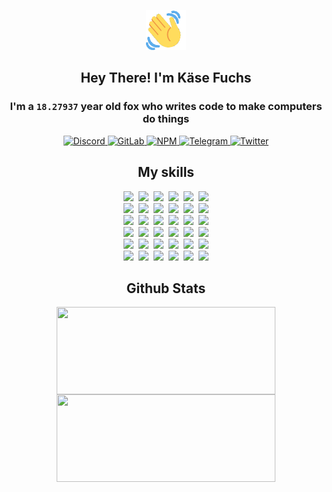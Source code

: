 <div><p align=center><img src=./resources/images/wave.gif width=64px height=64px></p><h2 align=center>Hey There! I'm Käse Fuchs</h2><h3 align=center>I'm a <code>18.27937</code> year old fox who writes code to make computers do things</h3><p align=center><a href=https://discord.com/users/507526681125322772><img alt=Discord src="https://img.shields.io/badge/Discord-5865F2?logo=discord&logoColor=white&style=flat-square#9a59ac75ef0229592d7a05238134d141"> </a><a href=https://gitlab.com/kasefuchs><img alt=GitLab src="https://img.shields.io/badge/GitLab-330F63?logo=gitlab&logoColor=white&style=flat-square#9a59ac75ef0229592d7a05238134d141"> </a><a href=https://npmjs.com/~kasefuchs><img alt=NPM src="https://img.shields.io/badge/NPM-CB3837?logo=npm&logoColor=white&style=flat-square#9a59ac75ef0229592d7a05238134d141"> </a><a href=https://t.me/kasefuchs><img alt=Telegram src="https://img.shields.io/badge/Telegram-2CA5E0?logo=telegram&logoColor=white&style=flat-square#9a59ac75ef0229592d7a05238134d141"> </a><a href=https://twitter.com/kasefuchs><img alt=Twitter src="https://img.shields.io/badge/Twitter-1DA1F2?logo=twitter&logoColor=white&style=flat-square#9a59ac75ef0229592d7a05238134d141"></a></p><h2 align=center>My skills</h2><p align=center><a href=https://aws.amazon.com/ ><picture><source srcset="https://skillicons.dev/icons?i=aws&theme=dark#9a59ac75ef0229592d7a05238134d141" media="(prefers-color-scheme: dark)"><source srcset="https://skillicons.dev/icons?i=aws&theme=light#9a59ac75ef0229592d7a05238134d141" media="(prefers-color-scheme: light), (prefers-color-scheme: no-preference)"><img src="https://skillicons.dev/icons?i=aws&theme=light#9a59ac75ef0229592d7a05238134d141"></picture></a>&nbsp;&nbsp;<a href=https://en.wikipedia.org/wiki/Bash_(Unix_shell)><picture><source srcset="https://skillicons.dev/icons?i=bash&theme=dark#9a59ac75ef0229592d7a05238134d141" media="(prefers-color-scheme: dark)"><source srcset="https://skillicons.dev/icons?i=bash&theme=light#9a59ac75ef0229592d7a05238134d141" media="(prefers-color-scheme: light), (prefers-color-scheme: no-preference)"><img src="https://skillicons.dev/icons?i=bash&theme=light#9a59ac75ef0229592d7a05238134d141"></picture></a>&nbsp;&nbsp;<a href=https://discord.com/developers/docs><picture><source srcset="https://skillicons.dev/icons?i=bots&theme=dark#9a59ac75ef0229592d7a05238134d141" media="(prefers-color-scheme: dark)"><source srcset="https://skillicons.dev/icons?i=bots&theme=light#9a59ac75ef0229592d7a05238134d141" media="(prefers-color-scheme: light), (prefers-color-scheme: no-preference)"><img src="https://skillicons.dev/icons?i=bots&theme=light#9a59ac75ef0229592d7a05238134d141"></picture></a>&nbsp;&nbsp;<a href=https://www.cloudflare.com/ ><picture><source srcset="https://skillicons.dev/icons?i=cloudflare&theme=dark#9a59ac75ef0229592d7a05238134d141" media="(prefers-color-scheme: dark)"><source srcset="https://skillicons.dev/icons?i=cloudflare&theme=light#9a59ac75ef0229592d7a05238134d141" media="(prefers-color-scheme: light), (prefers-color-scheme: no-preference)"><img src="https://skillicons.dev/icons?i=cloudflare&theme=light#9a59ac75ef0229592d7a05238134d141"></picture></a>&nbsp;&nbsp;<a href=https://en.wikipedia.org/wiki/CSS><picture><source srcset="https://skillicons.dev/icons?i=css&theme=dark#9a59ac75ef0229592d7a05238134d141" media="(prefers-color-scheme: dark)"><source srcset="https://skillicons.dev/icons?i=css&theme=light#9a59ac75ef0229592d7a05238134d141" media="(prefers-color-scheme: light), (prefers-color-scheme: no-preference)"><img src="https://skillicons.dev/icons?i=css&theme=light#9a59ac75ef0229592d7a05238134d141"></picture></a>&nbsp;&nbsp;<a href=https://www.docker.com/ ><picture><source srcset="https://skillicons.dev/icons?i=docker&theme=dark#9a59ac75ef0229592d7a05238134d141" media="(prefers-color-scheme: dark)"><source srcset="https://skillicons.dev/icons?i=docker&theme=light#9a59ac75ef0229592d7a05238134d141" media="(prefers-color-scheme: light), (prefers-color-scheme: no-preference)"><img src="https://skillicons.dev/icons?i=docker&theme=light#9a59ac75ef0229592d7a05238134d141"></picture></a><br><a href=https://www.electronjs.org/ ><picture><source srcset="https://skillicons.dev/icons?i=electron&theme=dark#9a59ac75ef0229592d7a05238134d141" media="(prefers-color-scheme: dark)"><source srcset="https://skillicons.dev/icons?i=electron&theme=light#9a59ac75ef0229592d7a05238134d141" media="(prefers-color-scheme: light), (prefers-color-scheme: no-preference)"><img src="https://skillicons.dev/icons?i=electron&theme=light#9a59ac75ef0229592d7a05238134d141"></picture></a>&nbsp;&nbsp;<a href=https://expressjs.com/ ><picture><source srcset="https://skillicons.dev/icons?i=express&theme=dark#9a59ac75ef0229592d7a05238134d141" media="(prefers-color-scheme: dark)"><source srcset="https://skillicons.dev/icons?i=express&theme=light#9a59ac75ef0229592d7a05238134d141" media="(prefers-color-scheme: light), (prefers-color-scheme: no-preference)"><img src="https://skillicons.dev/icons?i=express&theme=light#9a59ac75ef0229592d7a05238134d141"></picture></a>&nbsp;&nbsp;<a href=https://www.figma.com/ ><picture><source srcset="https://skillicons.dev/icons?i=figma&theme=dark#9a59ac75ef0229592d7a05238134d141" media="(prefers-color-scheme: dark)"><source srcset="https://skillicons.dev/icons?i=figma&theme=light#9a59ac75ef0229592d7a05238134d141" media="(prefers-color-scheme: light), (prefers-color-scheme: no-preference)"><img src="https://skillicons.dev/icons?i=figma&theme=light#9a59ac75ef0229592d7a05238134d141"></picture></a>&nbsp;&nbsp;<a href=https://firebase.google.com/ ><picture><source srcset="https://skillicons.dev/icons?i=firebase&theme=dark#9a59ac75ef0229592d7a05238134d141" media="(prefers-color-scheme: dark)"><source srcset="https://skillicons.dev/icons?i=firebase&theme=light#9a59ac75ef0229592d7a05238134d141" media="(prefers-color-scheme: light), (prefers-color-scheme: no-preference)"><img src="https://skillicons.dev/icons?i=firebase&theme=light#9a59ac75ef0229592d7a05238134d141"></picture></a>&nbsp;&nbsp;<a href=https://flask.palletsprojects.com/ ><picture><source srcset="https://skillicons.dev/icons?i=flask&theme=dark#9a59ac75ef0229592d7a05238134d141" media="(prefers-color-scheme: dark)"><source srcset="https://skillicons.dev/icons?i=flask&theme=light#9a59ac75ef0229592d7a05238134d141" media="(prefers-color-scheme: light), (prefers-color-scheme: no-preference)"><img src="https://skillicons.dev/icons?i=flask&theme=light#9a59ac75ef0229592d7a05238134d141"></picture></a>&nbsp;&nbsp;<a href=https://cloud.google.com/ ><picture><source srcset="https://skillicons.dev/icons?i=gcp&theme=dark#9a59ac75ef0229592d7a05238134d141" media="(prefers-color-scheme: dark)"><source srcset="https://skillicons.dev/icons?i=gcp&theme=light#9a59ac75ef0229592d7a05238134d141" media="(prefers-color-scheme: light), (prefers-color-scheme: no-preference)"><img src="https://skillicons.dev/icons?i=gcp&theme=light#9a59ac75ef0229592d7a05238134d141"></picture></a><br><a href=https://git-scm.com/ ><picture><source srcset="https://skillicons.dev/icons?i=git&theme=dark#9a59ac75ef0229592d7a05238134d141" media="(prefers-color-scheme: dark)"><source srcset="https://skillicons.dev/icons?i=git&theme=light#9a59ac75ef0229592d7a05238134d141" media="(prefers-color-scheme: light), (prefers-color-scheme: no-preference)"><img src="https://skillicons.dev/icons?i=git&theme=light#9a59ac75ef0229592d7a05238134d141"></picture></a>&nbsp;&nbsp;<a href=https://github.com/ ><picture><source srcset="https://skillicons.dev/icons?i=github&theme=dark#9a59ac75ef0229592d7a05238134d141" media="(prefers-color-scheme: dark)"><source srcset="https://skillicons.dev/icons?i=github&theme=light#9a59ac75ef0229592d7a05238134d141" media="(prefers-color-scheme: light), (prefers-color-scheme: no-preference)"><img src="https://skillicons.dev/icons?i=github&theme=light#9a59ac75ef0229592d7a05238134d141"></picture></a>&nbsp;&nbsp;<a href=https://gitlab.com/ ><picture><source srcset="https://skillicons.dev/icons?i=gitlab&theme=dark#9a59ac75ef0229592d7a05238134d141" media="(prefers-color-scheme: dark)"><source srcset="https://skillicons.dev/icons?i=gitlab&theme=light#9a59ac75ef0229592d7a05238134d141" media="(prefers-color-scheme: light), (prefers-color-scheme: no-preference)"><img src="https://skillicons.dev/icons?i=gitlab&theme=light#9a59ac75ef0229592d7a05238134d141"></picture></a>&nbsp;&nbsp;<a href=https://www.heroku.com/ ><picture><source srcset="https://skillicons.dev/icons?i=heroku&theme=dark#9a59ac75ef0229592d7a05238134d141" media="(prefers-color-scheme: dark)"><source srcset="https://skillicons.dev/icons?i=heroku&theme=light#9a59ac75ef0229592d7a05238134d141" media="(prefers-color-scheme: light), (prefers-color-scheme: no-preference)"><img src="https://skillicons.dev/icons?i=heroku&theme=light#9a59ac75ef0229592d7a05238134d141"></picture></a>&nbsp;&nbsp;<a href=https://en.wikipedia.org/wiki/HTML><picture><source srcset="https://skillicons.dev/icons?i=html&theme=dark#9a59ac75ef0229592d7a05238134d141" media="(prefers-color-scheme: dark)"><source srcset="https://skillicons.dev/icons?i=html&theme=light#9a59ac75ef0229592d7a05238134d141" media="(prefers-color-scheme: light), (prefers-color-scheme: no-preference)"><img src="https://skillicons.dev/icons?i=html&theme=light#9a59ac75ef0229592d7a05238134d141"></picture></a>&nbsp;&nbsp;<a href=https://en.wikipedia.org/wiki/JavaScript><picture><source srcset="https://skillicons.dev/icons?i=js&theme=dark#9a59ac75ef0229592d7a05238134d141" media="(prefers-color-scheme: dark)"><source srcset="https://skillicons.dev/icons?i=js&theme=light#9a59ac75ef0229592d7a05238134d141" media="(prefers-color-scheme: light), (prefers-color-scheme: no-preference)"><img src="https://skillicons.dev/icons?i=js&theme=light#9a59ac75ef0229592d7a05238134d141"></picture></a><br><a href=https://en.wikipedia.org/wiki/Linux><picture><source srcset="https://skillicons.dev/icons?i=linux&theme=dark#9a59ac75ef0229592d7a05238134d141" media="(prefers-color-scheme: dark)"><source srcset="https://skillicons.dev/icons?i=linux&theme=light#9a59ac75ef0229592d7a05238134d141" media="(prefers-color-scheme: light), (prefers-color-scheme: no-preference)"><img src="https://skillicons.dev/icons?i=linux&theme=light#9a59ac75ef0229592d7a05238134d141"></picture></a>&nbsp;&nbsp;<a href=https://mui.com/ ><picture><source srcset="https://skillicons.dev/icons?i=materialui&theme=dark#9a59ac75ef0229592d7a05238134d141" media="(prefers-color-scheme: dark)"><source srcset="https://skillicons.dev/icons?i=materialui&theme=light#9a59ac75ef0229592d7a05238134d141" media="(prefers-color-scheme: light), (prefers-color-scheme: no-preference)"><img src="https://skillicons.dev/icons?i=materialui&theme=light#9a59ac75ef0229592d7a05238134d141"></picture></a>&nbsp;&nbsp;<a href=https://en.wikipedia.org/wiki/Markdown><picture><source srcset="https://skillicons.dev/icons?i=md&theme=dark#9a59ac75ef0229592d7a05238134d141" media="(prefers-color-scheme: dark)"><source srcset="https://skillicons.dev/icons?i=md&theme=light#9a59ac75ef0229592d7a05238134d141" media="(prefers-color-scheme: light), (prefers-color-scheme: no-preference)"><img src="https://skillicons.dev/icons?i=md&theme=light#9a59ac75ef0229592d7a05238134d141"></picture></a>&nbsp;&nbsp;<a href=https://www.mongodb.com/ ><picture><source srcset="https://skillicons.dev/icons?i=mongodb&theme=dark#9a59ac75ef0229592d7a05238134d141" media="(prefers-color-scheme: dark)"><source srcset="https://skillicons.dev/icons?i=mongodb&theme=light#9a59ac75ef0229592d7a05238134d141" media="(prefers-color-scheme: light), (prefers-color-scheme: no-preference)"><img src="https://skillicons.dev/icons?i=mongodb&theme=light#9a59ac75ef0229592d7a05238134d141"></picture></a>&nbsp;&nbsp;<a href=https://www.mysql.com/ ><picture><source srcset="https://skillicons.dev/icons?i=mysql&theme=dark#9a59ac75ef0229592d7a05238134d141" media="(prefers-color-scheme: dark)"><source srcset="https://skillicons.dev/icons?i=mysql&theme=light#9a59ac75ef0229592d7a05238134d141" media="(prefers-color-scheme: light), (prefers-color-scheme: no-preference)"><img src="https://skillicons.dev/icons?i=mysql&theme=light#9a59ac75ef0229592d7a05238134d141"></picture></a>&nbsp;&nbsp;<a href=https://nextjs.org/ ><picture><source srcset="https://skillicons.dev/icons?i=nextjs&theme=dark#9a59ac75ef0229592d7a05238134d141" media="(prefers-color-scheme: dark)"><source srcset="https://skillicons.dev/icons?i=nextjs&theme=light#9a59ac75ef0229592d7a05238134d141" media="(prefers-color-scheme: light), (prefers-color-scheme: no-preference)"><img src="https://skillicons.dev/icons?i=nextjs&theme=light#9a59ac75ef0229592d7a05238134d141"></picture></a><br><a href=https://nodejs.org/en/ ><picture><source srcset="https://skillicons.dev/icons?i=nodejs&theme=dark#9a59ac75ef0229592d7a05238134d141" media="(prefers-color-scheme: dark)"><source srcset="https://skillicons.dev/icons?i=nodejs&theme=light#9a59ac75ef0229592d7a05238134d141" media="(prefers-color-scheme: light), (prefers-color-scheme: no-preference)"><img src="https://skillicons.dev/icons?i=nodejs&theme=light#9a59ac75ef0229592d7a05238134d141"></picture></a>&nbsp;&nbsp;<a href=https://www.postgresql.org/ ><picture><source srcset="https://skillicons.dev/icons?i=postgres&theme=dark#9a59ac75ef0229592d7a05238134d141" media="(prefers-color-scheme: dark)"><source srcset="https://skillicons.dev/icons?i=postgres&theme=light#9a59ac75ef0229592d7a05238134d141" media="(prefers-color-scheme: light), (prefers-color-scheme: no-preference)"><img src="https://skillicons.dev/icons?i=postgres&theme=light#9a59ac75ef0229592d7a05238134d141"></picture></a>&nbsp;&nbsp;<a href=https://learn.microsoft.com/en-us/powershell/ ><picture><source srcset="https://skillicons.dev/icons?i=powershell&theme=dark#9a59ac75ef0229592d7a05238134d141" media="(prefers-color-scheme: dark)"><source srcset="https://skillicons.dev/icons?i=powershell&theme=light#9a59ac75ef0229592d7a05238134d141" media="(prefers-color-scheme: light), (prefers-color-scheme: no-preference)"><img src="https://skillicons.dev/icons?i=powershell&theme=light#9a59ac75ef0229592d7a05238134d141"></picture></a>&nbsp;&nbsp;<a href=https://www.python.org/ ><picture><source srcset="https://skillicons.dev/icons?i=py&theme=dark#9a59ac75ef0229592d7a05238134d141" media="(prefers-color-scheme: dark)"><source srcset="https://skillicons.dev/icons?i=py&theme=light#9a59ac75ef0229592d7a05238134d141" media="(prefers-color-scheme: light), (prefers-color-scheme: no-preference)"><img src="https://skillicons.dev/icons?i=py&theme=light#9a59ac75ef0229592d7a05238134d141"></picture></a>&nbsp;&nbsp;<a href=https://www.raspberrypi.org/ ><picture><source srcset="https://skillicons.dev/icons?i=raspberrypi&theme=dark#9a59ac75ef0229592d7a05238134d141" media="(prefers-color-scheme: dark)"><source srcset="https://skillicons.dev/icons?i=raspberrypi&theme=light#9a59ac75ef0229592d7a05238134d141" media="(prefers-color-scheme: light), (prefers-color-scheme: no-preference)"><img src="https://skillicons.dev/icons?i=raspberrypi&theme=light#9a59ac75ef0229592d7a05238134d141"></picture></a>&nbsp;&nbsp;<a href=https://reactjs.org/ ><picture><source srcset="https://skillicons.dev/icons?i=react&theme=dark#9a59ac75ef0229592d7a05238134d141" media="(prefers-color-scheme: dark)"><source srcset="https://skillicons.dev/icons?i=react&theme=light#9a59ac75ef0229592d7a05238134d141" media="(prefers-color-scheme: light), (prefers-color-scheme: no-preference)"><img src="https://skillicons.dev/icons?i=react&theme=light#9a59ac75ef0229592d7a05238134d141"></picture></a><br><a href=https://redux.js.org/ ><picture><source srcset="https://skillicons.dev/icons?i=redux&theme=dark#9a59ac75ef0229592d7a05238134d141" media="(prefers-color-scheme: dark)"><source srcset="https://skillicons.dev/icons?i=redux&theme=light#9a59ac75ef0229592d7a05238134d141" media="(prefers-color-scheme: light), (prefers-color-scheme: no-preference)"><img src="https://skillicons.dev/icons?i=redux&theme=light#9a59ac75ef0229592d7a05238134d141"></picture></a>&nbsp;&nbsp;<a href=https://en.wikipedia.org/wiki/Regular_expression><picture><source srcset="https://skillicons.dev/icons?i=regex&theme=dark#9a59ac75ef0229592d7a05238134d141" media="(prefers-color-scheme: dark)"><source srcset="https://skillicons.dev/icons?i=regex&theme=light#9a59ac75ef0229592d7a05238134d141" media="(prefers-color-scheme: light), (prefers-color-scheme: no-preference)"><img src="https://skillicons.dev/icons?i=regex&theme=light#9a59ac75ef0229592d7a05238134d141"></picture></a>&nbsp;&nbsp;<a href=https://en.wikipedia.org/wiki/Sass_(stylesheet_language)><picture><source srcset="https://skillicons.dev/icons?i=sass&theme=dark#9a59ac75ef0229592d7a05238134d141" media="(prefers-color-scheme: dark)"><source srcset="https://skillicons.dev/icons?i=sass&theme=light#9a59ac75ef0229592d7a05238134d141" media="(prefers-color-scheme: light), (prefers-color-scheme: no-preference)"><img src="https://skillicons.dev/icons?i=sass&theme=light#9a59ac75ef0229592d7a05238134d141"></picture></a>&nbsp;&nbsp;<a href=https://www.typescriptlang.org/ ><picture><source srcset="https://skillicons.dev/icons?i=ts&theme=dark#9a59ac75ef0229592d7a05238134d141" media="(prefers-color-scheme: dark)"><source srcset="https://skillicons.dev/icons?i=ts&theme=light#9a59ac75ef0229592d7a05238134d141" media="(prefers-color-scheme: light), (prefers-color-scheme: no-preference)"><img src="https://skillicons.dev/icons?i=ts&theme=light#9a59ac75ef0229592d7a05238134d141"></picture></a>&nbsp;&nbsp;<a href=https://unity.com/ ><picture><source srcset="https://skillicons.dev/icons?i=unity&theme=dark#9a59ac75ef0229592d7a05238134d141" media="(prefers-color-scheme: dark)"><source srcset="https://skillicons.dev/icons?i=unity&theme=light#9a59ac75ef0229592d7a05238134d141" media="(prefers-color-scheme: light), (prefers-color-scheme: no-preference)"><img src="https://skillicons.dev/icons?i=unity&theme=light#9a59ac75ef0229592d7a05238134d141"></picture></a>&nbsp;&nbsp;<a href=https://workers.cloudflare.com/ ><picture><source srcset="https://skillicons.dev/icons?i=workers&theme=dark#9a59ac75ef0229592d7a05238134d141" media="(prefers-color-scheme: dark)"><source srcset="https://skillicons.dev/icons?i=workers&theme=light#9a59ac75ef0229592d7a05238134d141" media="(prefers-color-scheme: light), (prefers-color-scheme: no-preference)"><img src="https://skillicons.dev/icons?i=workers&theme=light#9a59ac75ef0229592d7a05238134d141"></picture></a><br></p><h2 align=center>Github Stats</h2><p align=center><picture><source srcset="https://github-readme-stats-kasefuchs.vercel.app/api/?count_private=true&hide_border=true&hide_rank=true&line_height=20&hide_title=true&username=Kasefuchs&theme=dark#9a59ac75ef0229592d7a05238134d141" media="(prefers-color-scheme: dark)"><source srcset="https://github-readme-stats-kasefuchs.vercel.app/api/?count_private=true&hide_border=true&hide_rank=true&line_height=20&hide_title=true&username=Kasefuchs&theme=light#9a59ac75ef0229592d7a05238134d141" media="(prefers-color-scheme: light), (prefers-color-scheme: no-preference)"><img align=middle width=350 height=140 src="https://github-readme-stats-kasefuchs.vercel.app/api/?count_private=true&hide_border=true&hide_rank=true&line_height=20&hide_title=true&username=Kasefuchs&theme=light#9a59ac75ef0229592d7a05238134d141"></picture><picture><source srcset="https://github-readme-stats-kasefuchs.vercel.app/api/top-langs/?count_private=true&hide_border=true&layout=compact&username=Kasefuchs&theme=dark#9a59ac75ef0229592d7a05238134d141" media="(prefers-color-scheme: dark)"><source srcset="https://github-readme-stats-kasefuchs.vercel.app/api/top-langs/?count_private=true&hide_border=true&layout=compact&username=Kasefuchs&theme=light#9a59ac75ef0229592d7a05238134d141" media="(prefers-color-scheme: light), (prefers-color-scheme: no-preference)"><img align=middle width=350 height=140 src="https://github-readme-stats-kasefuchs.vercel.app/api/top-langs/?count_private=true&hide_border=true&layout=compact&username=Kasefuchs&theme=light#9a59ac75ef0229592d7a05238134d141"></picture></p><img src="https://hit.yhype.me/github/profile?user_id=64592097#9a59ac75ef0229592d7a05238134d141" alt=""></div>